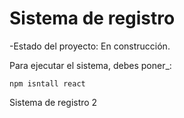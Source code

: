 <H1>Sistema de registro</H1>

-Estado del proyecto: En construcción.

Para ejecutar el sistema, debes poner_:

```npm isntall react```

Sistema de registro 2
